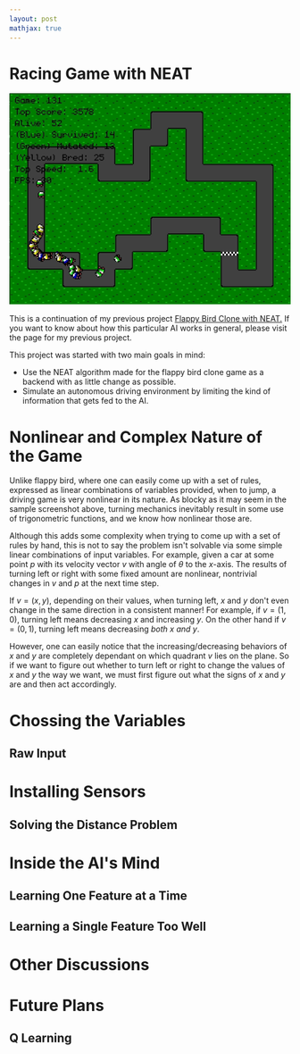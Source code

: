 ```yaml
---
layout: post
mathjax: true
---
```


# Racing Game with NEAT

![Game Screen](./img/racing_game_ai_peek.gif)

This is a continuation of my previous project
[Flappy Bird Clone with NEAT.](https://github.com/greymistcube/flappy_bird_ai)
If you want to know about how this particular AI works in general,
please visit the page for my previous project.

This project was started with two main goals in mind:
 
 * Use the NEAT algorithm made for the flappy bird clone game as a backend
 with as little change as possible.
 * Simulate an autonomous driving environment by limiting the kind of
 information that gets fed to the AI.

# Nonlinear and Complex Nature of the Game

Unlike flappy bird, where one can easily come up with a set of rules, expressed
as linear combinations of variables provided, when to jump, a driving game
is very nonlinear in its nature. As blocky as it may seem in the sample
screenshot above, turning mechanics inevitably result in some use of
trigonometric functions, and we know how nonlinear those are.

Although this adds some complexity when trying to come up with a set of
rules by hand, this is not to say the problem isn't solvable via some simple
linear combinations of input variables. For example, given a car at
some point $p$ with its velocity vector $v$ with angle of $\theta$ to
the $x$-axis. The results of turning left or right with some fixed amount are
nonlinear, nontrivial changes in $v$ and $p$ at the next time step.

If $v = (x, y)$, depending on their values, when turning left, $x$ and $y$
don't even change in the same direction in a consistent manner! For example,
if $v = (1, 0)$, turning left means decreasing $x$ and increasing $y$.
On the other hand if $v = (0, 1)$, turning left means decreasing *both* $x$
*and* $y$.

However, one can easily notice that the increasing/decreasing behaviors of
$x$ and $y$ are completely dependant on which quadrant $v$ lies on the plane.
So if we want to figure out whether to turn left or right to change the
values of $x$ and $y$ the way we want, we must first figure out what the
signs of $x$ and $y$ are and then act accordingly.

# Chossing the Variables
## Raw Input

# Installing Sensors
## Solving the Distance Problem

# Inside the AI's Mind
## Learning One Feature at a Time

## Learning a Single Feature Too Well

# Other Discussions


# Future Plans
## Q Learning
